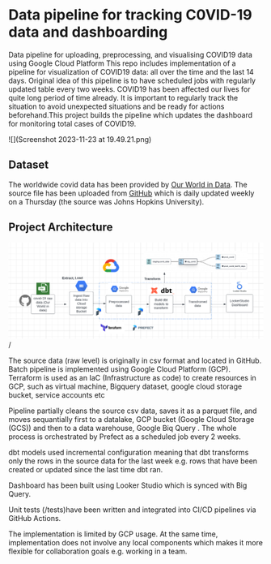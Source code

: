 
# Data pipeline for tracking C0VID-19 data and dashboarding

Data pipeline for uploading, preprocessing, and visualising COVID19 data using Google Cloud Platform
This repo includes implementation of a pipeline for visualization of COVID19 data: all over the time and the last 14 days.
Original idea of this pipeline is to have scheduled jobs with regularly updated table every two weeks. COVID19 has been affected our lives for quite long period of time already. It is important to regularly track the situation to avoid unexpected situations and be ready for actions beforehand.This project builds the pipeline which updates the dashboard for monitoring total cases of COVID19. 



 ![](Screenshot 2023-11-23 at 19.49.21.png)



## Dataset

The worldwide covid data has been provided by [Our World in Data](https://ourworldindata.org/coronavirus).
The source file has been uploaded from [GitHub](https://github.com/owid/covid-19-data) which is daily updated weekly on a Thursday (the source was Johns Hopkins University). 

## Project Architecture 

![](images/Screenshot%202023-11-23%20at%2019.10.23.png)/

The source data (raw level) is originally in csv format and located in GitHub.
Batch pipeline is implemented using Google Cloud Platform (GCP).
Terraform is used as an IaC (Infrastructure as code) to create resources in GCP, such as virtual machine, Bigquery dataset, google cloud storage bucket, service accounts etc

Pipeline partially cleans the source csv data, saves it as a parquet file, and moves sequantially first to a datalake, GCP bucket (Google Cloud Storage (GCS)) and then to a data warehouse, Google Biq Query . The whole process is orchestrated by Prefect as a scheduled job every 2 weeks.

dbt models used incremental configuration meaning that dbt transforms only the rows in the source data for the last week e.g. rows that have been created or updated since the last time dbt ran.

Dashboard has been built using Looker Studio which is synced with Big Query.

Unit tests (/tests)have been written and integrated into CI/CD pipelines via GitHub Actions.

The implementation is limited by GCP usage. At the same time, implementation does not involve any local components which makes it more flexible for collaboration goals e.g. working in a team.
